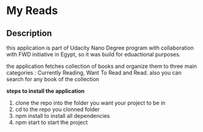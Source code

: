 # My Reads

## Description

this application is part of Udacity Nano Degree program with collaboration with FWD initiative in Egypt,
so it was build for eduactional purposes.

the application fetches collection of books and organize them to three main categories :
Currently Reading, Want To Read and Read.
also you can search for any book of the collection

**steps to install the application**

1. clone the repo into the folder you want your project to be in
1. cd to the repo you clonned folder
1. npm install to install all dependencies
1. npm start to start the project
